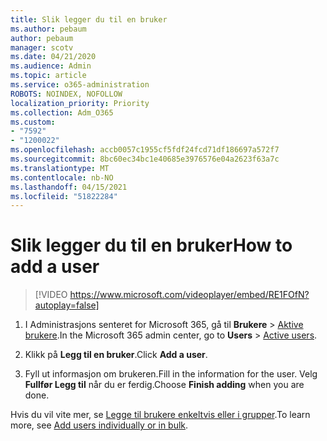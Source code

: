 ```yaml
---
title: Slik legger du til en bruker
ms.author: pebaum
author: pebaum
manager: scotv
ms.date: 04/21/2020
ms.audience: Admin
ms.topic: article
ms.service: o365-administration
ROBOTS: NOINDEX, NOFOLLOW
localization_priority: Priority
ms.collection: Adm_O365
ms.custom:
- "7592"
- "1200022"
ms.openlocfilehash: accb0057c1955cf5fdf24fcd71df186697a572f7
ms.sourcegitcommit: 8bc60ec34bc1e40685e3976576e04a2623f63a7c
ms.translationtype: MT
ms.contentlocale: nb-NO
ms.lasthandoff: 04/15/2021
ms.locfileid: "51822284"
---
```

# <a name="how-to-add-a-user"></a><span data-ttu-id="79a53-102">Slik legger du til en bruker</span><span class="sxs-lookup"><span data-stu-id="79a53-102">How to add a user</span></span>

> [!VIDEO https://www.microsoft.com/videoplayer/embed/RE1FOfN?autoplay=false]

1. <span data-ttu-id="79a53-103">I Administrasjons senteret for Microsoft 365, gå til **Brukere** > [Aktive brukere](https://admin.microsoft.com/Adminportal/Home?source=applauncher#/users).</span><span class="sxs-lookup"><span data-stu-id="79a53-103">In the Microsoft 365 admin center, go to **Users** > [Active users](https://admin.microsoft.com/Adminportal/Home?source=applauncher#/users).</span></span>

2. <span data-ttu-id="79a53-104">Klikk på **Legg til en bruker**.</span><span class="sxs-lookup"><span data-stu-id="79a53-104">Click **Add a user**.</span></span>

3. <span data-ttu-id="79a53-105">Fyll ut informasjon om brukeren.</span><span class="sxs-lookup"><span data-stu-id="79a53-105">Fill in the information for the user.</span></span> <span data-ttu-id="79a53-106">Velg **Fullfør Legg til** når du er ferdig.</span><span class="sxs-lookup"><span data-stu-id="79a53-106">Choose **Finish adding** when you are done.</span></span>

<span data-ttu-id="79a53-107">Hvis du vil vite mer, se [Legge til brukere enkeltvis eller i grupper](https://docs.microsoft.com/microsoft-365/admin/add-users/add-users).</span><span class="sxs-lookup"><span data-stu-id="79a53-107">To learn more, see [Add users individually or in bulk](https://docs.microsoft.com/microsoft-365/admin/add-users/add-users).</span></span>